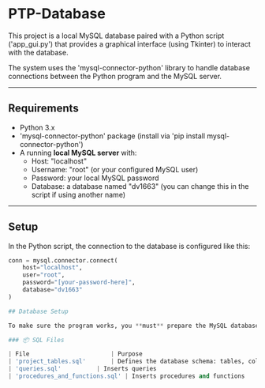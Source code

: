 # PTP-Database

This project is a local MySQL database paired with a Python script ('app_gui.py') that provides a graphical interface (using Tkinter) to interact with the database.

The system uses the 'mysql-connector-python' library to handle database connections between the Python program and the MySQL server.

---

## Requirements

- Python 3.x
- 'mysql-connector-python' package (install via 'pip install mysql-connector-python')
- A running **local MySQL server** with:
  - Host: "localhost"
  - Username: "root" (or your configured MySQL user)
  - Password: your local MySQL password
  - Database: a database named "dv1663" (you can change this in the script if using another name)

---

## Setup

In the Python script, the connection to the database is configured like this:

```python
conn = mysql.connector.connect(
    host="localhost",
    user="root",
    password="[your-password-here]",
    database="dv1663"
)

## Database Setup

To make sure the program works, you **must** prepare the MySQL database by running the provided '.sql' files in the correct order.

### 📦 SQL Files

| File              		 | Purpose
| 'project_tables.sql' 		 | Defines the database schema: tables, columns, types, primary/foreign keys
| 'queries.sql'   		 | Inserts queries
| 'procedures_and_functions.sql' | Inserts procedures and functions


